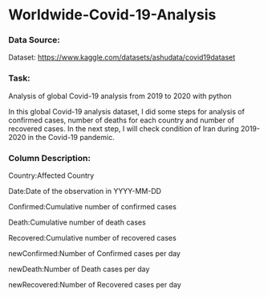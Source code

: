 # Worldwide-Covid-19-Analysis

### Data Source:

Dataset: https://www.kaggle.com/datasets/ashudata/covid19dataset

### Task:

Analysis of global Covid-19 analysis from 2019 to 2020 with python

In this global Covid-19 analysis dataset, I did some steps for analysis of confirmed cases, number of deaths for each country and number of recovered cases. In the next step, I will check condition of Iran during 2019-2020 in the Covid-19 pandemic.

### Column Description:

Country:Affected Country

Date:Date of the observation in YYYY-MM-DD

Confirmed:Cumulative number of confirmed cases

Death:Cumulative number of death cases

Recovered:Cumulative number of recovered cases

newConfirmed:Number of Confirmed cases per day

newDeath:Number of Death cases per day

newRecovered:Number of Recovered cases per day


